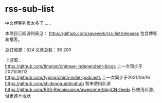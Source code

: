 # rss-sub-list

中文博客列表太多了......

本项目订阅源列表见： https://github.com/saveweb/rss-list/releases 包含博客和播客。

总订阅源：824
文章总数：36 200

上游源：  
https://github.com/timqian/chinese-independent-blogs 上一次同步于2021/06/12  
https://github.com/typlog/china-indie-podcasts 上一次同步于2021/06/16  
https://github.com/shidenggui/bloghub 暂未使用此源  
https://github.com/RSS-Renaissance/awesome-blogCN-feeds 已使用此源，但该源不活跃  
